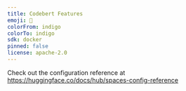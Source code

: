 ```yaml
---
title: Codebert Features
emoji: 🐨
colorFrom: indigo
colorTo: indigo
sdk: docker
pinned: false
license: apache-2.0
---
```


Check out the configuration reference at https://huggingface.co/docs/hub/spaces-config-reference
